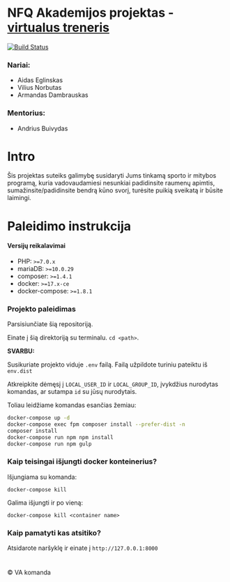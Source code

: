 
NFQ Akademijos projektas - [virtualus treneris](http://virtualustreneris.projektai.nfqakademija.lt/)
============
[![Build Status](https://travis-ci.org/nfqakademija/virtualustreneris.svg?branch=master)](https://travis-ci.org/nfqakademija/virtualustreneris)

### Nariai:
 - Aidas Eglinskas
 - Vilius Norbutas
 - Armandas Dambrauskas

### Mentorius:
 - Andrius Buivydas

# Intro

Šis projektas suteiks galimybę susidaryti Jums tinkamą sporto ir mitybos programą, kuria vadovaudamiesi nesunkiai padidinsite raumenų apimtis, sumažinsite/padidinsite bendrą kūno svorį, turėsite puikią sveikatą ir būsite laimingi.

# Paleidimo instrukcija

#### Versijų reikalavimai
* PHP: `>=7.0.x`
* mariaDB: `>=10.0.29`
* composer: `>=1.4.1`
* docker: `>=17.x-ce`
* docker-compose: `>=1.8.1`

### Projekto paleidimas
Parsisiunčiate šią repositoriją.

Einate į šią direktoriją su terminalu. `cd <path>`.

**SVARBU:**

Susikuriate projekto viduje `.env` failą. Failą užpildote turiniu pateiktu iš `env.dist`

Atkreipkite dėmęsį į `LOCAL_USER_ID` ir `LOCAL_GROUP_ID`, įvykdžius nurodytas komandas, ar sutampa `id` su jūsų nurodytais.

Toliau leidžiame komandas esančias žemiau:

```bash
docker-compose up -d
docker-compose exec fpm composer install --prefer-dist -n
composer install
docker-compose run npm npm install
docker-compose run npm gulp

```

### Kaip teisingai išjungti docker konteinerius?

Išjungiama su komanda:
```
docker-compose kill
```

Galima išjungti ir po vieną:
```
docker-compose kill <container name>
```


### Kaip pamatyti kas atsitiko?

Atsidarote naršyklę ir einate į `http://127.0.0.1:8000`


#
© VA komanda